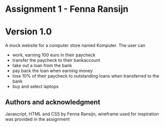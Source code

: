 # Assignment 1 - Fenna Ransijn

# Version 1.0

A mock website for a computer store named Komputer. The user can
* work, earning 100 euro in their paycheck
* transfer the paycheck to their bankaccount
* take out a loan from the bank
* pay back the loan when earning money
* lose 10% of their paycheck to outstanding loans when transferred to the bank
* buy and select laptops

## Authors and acknowledgment
Javascript, HTML and CSS by Fenna Ransijn, wireframe used for inspiration was provided in the assignment
